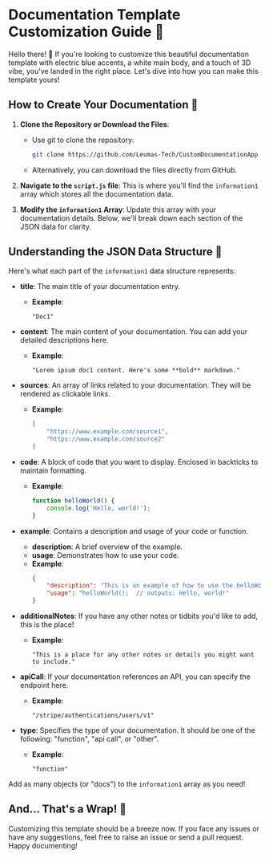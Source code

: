 # Documentation Template Customization Guide 📖

Hello there! 🌟 If you're looking to customize this beautiful documentation template with electric blue accents, a white main body, and a touch of 3D vibe, you've landed in the right place. Let's dive into how you can make this template yours!

## How to Create Your Documentation 🚀

1. **Clone the Repository or Download the Files**: 
   - Use git to clone the repository: 
     ```bash
     git clone https://github.com/Leumas-Tech/CustomDocumentationApp
     ```
   - Alternatively, you can download the files directly from GitHub.

2. **Navigate to the `script.js` file**: This is where you'll find the `information1` array which stores all the documentation data.

3. **Modify the `information1` Array**: Update this array with your documentation details. Below, we'll break down each section of the JSON data for clarity.

## Understanding the JSON Data Structure 🧠

Here's what each part of the `information1` data structure represents:

- **title**: The main title of your documentation entry.
  - **Example**: 
    ```
    "Doc1"
    ```

- **content**: The main content of your documentation. You can add your detailed descriptions here.
  - **Example**: 
    ```
    "Lorem ipsum doc1 content. Here's some **bold** markdown."
    ```

- **sources**: An array of links related to your documentation. They will be rendered as clickable links.
  - **Example**: 
    ```json
    [
        "https://www.example.com/source1",
        "https://www.example.com/source2"
    ]
    ```

- **code**: A block of code that you want to display. Enclosed in backticks to maintain formatting.
  - **Example**: 
    ```javascript
    function helloWorld() {
        console.log('Hello, world!');
    }
    ```

- **example**: Contains a description and usage of your code or function.
  - **description**: A brief overview of the example.
  - **usage**: Demonstrates how to use your code.
  - **Example**: 
    ```json
    {
        "description": "This is an example of how to use the helloWorld function.",
        "usage": "helloWorld();  // outputs: Hello, world!"
    }
    ```

- **additionalNotes**: If you have any other notes or tidbits you'd like to add, this is the place!
  - **Example**: 
    ```
    "This is a place for any other notes or details you might want to include."
    ```

- **apiCall**: If your documentation references an API, you can specify the endpoint here.
  - **Example**: 
    ```
    "/stripe/authentications/users/v1"
    ```

- **type**: Specifies the type of your documentation. It should be one of the following: "function", "api call", or "other".
  - **Example**: 
    ```
    "function"
    ```

Add as many objects (or "docs") to the `information1` array as you need!

## And... That's a Wrap! 🎉

Customizing this template should be a breeze now. If you face any issues or have any suggestions, feel free to raise an issue or send a pull request. Happy documenting!
